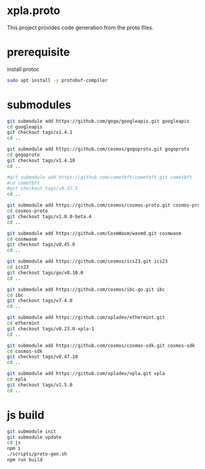 # xpla.proto

This project provides code generation from the proto files. 

# prerequisite

install protoc

```sh
sudo apt install -y protobuf-compiler
```

# submodules

```sh
git submodule add https://github.com/gogo/googleapis.git googleapis
cd googleapis
git checkout tags/v1.4.1
cd ..
```

```sh
git submodule add https://github.com/cosmos/gogoproto.git gogoproto
cd gogoproto
git checkout tags/v1.4.10
cd ..
```

```sh
#git submodule add https://github.com/cometbft/cometbft.git cometbft
#cd cometbft
#git checkout tags/v0.37.5
cd ..
```

```sh
git submodule add https://github.com/cosmos/cosmos-proto.git cosmos-proto
cd cosmos-proto
git checkout tags/v1.0.0-beta.4
cd ..
```

```sh
git submodule add https://github.com/CosmWasm/wasmd.git cosmwasm
cd cosmwasm
git checkout tags/v0.45.0
cd ..
```

```sh
git submodule add https://github.com/cosmos/ics23.git ics23
cd ics23
git checkout tags/go/v0.10.0
cd ..
```

```sh
git submodule add https://github.com/cosmos/ibc-go.git ibc
cd ibc
git checkout tags/v7.4.0
cd ..
```

```sh
git submodule add https://github.com/xpladev/ethermint.git
cd ethermint
git checkout tags/v0.23.0-xpla-1
cd ..
```

```sh
git submodule add https://github.com/cosmos/cosmos-sdk.git cosmos-sdk
cd cosmos-sdk
git checkout tags/v0.47.10
cd ..
```

```sh
git submodule add https://github.com/xpladev/xpla.git xpla
cd xpla
git checkout tags/v1.5.0
cd ..
```

# js build

```sh
git submodule init
git submodule update
cd js
npm i
./scripts/proto-gen.sh
npm run build
```
